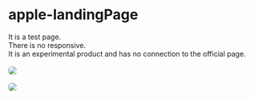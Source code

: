 # apple-landingPage

It is a test page. <br>
There is no responsive. <br>
It is an experimental product and has no connection to the official page.
<br><br>
<img style="border-radius: 5px" src="https://github.com/SpadeyDev/apple-landingPage/assets/69716874/4fd8d8b9-2677-4f9a-adf4-18e12d4e18d7">
<br><br>
<img style="border-radius: 5px" src="https://media.discordapp.net/attachments/1022228664164827268/1228326148753068083/image.png?ex=662ba2df&is=66192ddf&hm=ab46f7ccfbed0ee38f8b5c3b76d56be005ed4f657f3282f73b65d05de3d6f5ed&=&format=webp&quality=lossless&width=1208&height=671">
